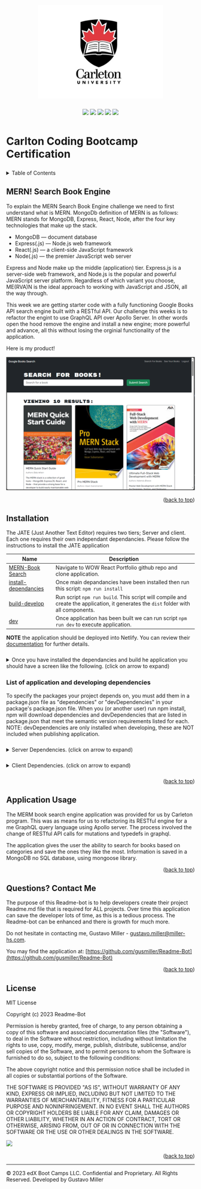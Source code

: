 <a id="readme-top" name="readme-top"></a>

<p align="center"><img src="./assets/images/carleton-u-logo.jpg" height="250"></p>

<p align="center" style="margin-top:25px; margin-bottom:50px;">
	<a><img src="https://img.shields.io/static/v1.svg?label=NodeJS&message=Environment&color=green"/></a>
	<a><img src="https://img.shields.io/static/v1.svg?label=javascript&message=Language&color=purple"/></a>
	<a><img src="https://img.shields.io/static/v1.svg?label=React&message=Library&color=green"/></a>
	<a><img src="https://img.shields.io/static/v1.svg?label=Vite&message=Library&color=cyan"/></a>
	<a><img src="https://img.shields.io/static/v1.svg?label=License&message=MIT&color=blue"/></a>
</p>

# Carlton Coding Bootcamp Certification

<details style="margin-bottom: 25px; margin-top: 25px;">
	<summary>Table of Contents</summary>
	<ol>
		<li><a href="#Description">MERN! Searh Book Engine</a></li>
		<li><a href="#installation">Installation</a></li>
		<li><a href="#license">License</a></li>
		<li><a href="#usage">Application Usage</a></li>
		<li><a href="#contactme">Questions? Contact Me!</a></li>
	</ol>
</details>
<div id="Description" style="margin-top: 25px;">

## MERN! Search Book Engine

To explain the MERN Search Book Engine challenge we need to first understand what is MERN. MongoDb definition of MERN is as follows: MERN stands for MongoDB, Express, React, Node, after the four key technologies that make up the stack.

<ul>
<li>MongoDB — document database</li>
<li>Express(.js) — Node.js web framework</li>
<li>React(.js) — a client-side JavaScript framework</li>
<li>Node(.js) — the premier JavaScript web server</li>
</ul>
Express and Node make up the middle (application) tier. Express.js is a server-side web framework, and Node.js is the popular and powerful JavaScript server platform. Regardless of which variant you choose, ME(RVA)N is the ideal approach to working with JavaScript and JSON, all the way through.

This week we are getting starter code with a fully functioning Google Books API search engine built with a RESTful API. Our challenge this weeks is to refactor the engint to use GraphQL API over Apollo Server. In other words open the hood remove the engine and install a new engine; more powerful and advance, all this without losing the orginial functionality of the application.

Here is my product!

<div style="margin-top: 15px;">
	<img src="./assets/images/MERN001.png">
</div>
</div>

<p align="right">(<a href="#readme-top">back to top</a>)</p>

<div id="installation" style="margin-bottom: 20px;margin-top: 20px;">

## Installation

The JATE (Just Another Text Editor) requires two tiers; Server and client. Each one requires their own independant dependancies. Please follow the instructions to install the JATE application

|Name|Description |
|---|---|
|[MERN-Book Search][mernportfolio]| Navigate to WOW React Portfolio github repo and clone application. |
|[install-dependancies][]| Once main depandancies have been installed then run this script: `npm run install` |
|[build-develop][] | Run script `npm run build`. This script will compile and create the application, it generates the `dist` folder with all components. |
|[dev][] | Once application has been built we can run script `npm run dev` to execute application. |

[mernportfolio]: https://github.com/gusmiller/mern-booksearch
[main-dependancies]: main-dependacies
[install-dependancies]: install-dependacies
[build-develop]: build-develop
[dev]: start

**NOTE** the application should be deployed into Netlify. You can review their [documentation](https://vitejs.dev/guide/static-deploy.html#netlify) for further details.

<details style="margin-bottom: 25px; margin-top: 25px;">
	<summary>Once you have installed the dependancies and build he application you should have a screen like the following. (click on arrow to expand)</summary>
	<div style="margin-top: 15px;">
	     <img src="./assets/images/MERN002.png">
     </div>
</details>

### List of application and developing dependencies

<p>To specify the packages your project depends on, you must add them in a package.json file as "dependencies" or "devDependencies" in your package's package.json file. When you (or another user) run npm install, npm will download dependencies and devDependencies that are listed in package.json that meet the semantic version requirements listed for each. NOTE: devDependencies are only installed when developing, these are NOT included when publishing application.</p>

<details style="margin-bottom: 25px; margin-top: 25px;">
	<summary>Server Dependencies. (click on arrow to expand)</summary>
	<div style="margin-top: 15px;">
<p style="font:strong;">Application dependencies:</p>
<div style="margin-left: 25px;">
> @apollo/server - version 4.7.1<br/>
> express - version 4.17.2<br/>
> graphql - version 16.6.0<br/>
> mongoose - version 7.0.2<br/>
> bcrypt - version 5.0.0<br/>
> jsonwebtoken - version 8.5.1<br/>
> dotenv - version 8.2.0<br/>
</div>
<br/>

<p style="font:strong;">Development Dependencies (devDependencies):</p>
<div style="margin-left: 25px;">
> nodemon - version 2.0.3<br/>
</div>
</details>

<details style="margin-bottom: 25px; margin-top: 25px;">
	<summary>Client Dependencies. (click on arrow to expand)</summary>
	<div style="margin-top: 15px;">
<p style="font:strong;">Application dependencies:</p>
<div style="margin-left: 25px;">
> @apollo/client - version 3.7.16<br/>
> bootstrap - version 5.2.3<br/>
> graphql - version 16.6.0<br/>
> jwt-decode - version 3.1.2<br/>
> react - version 18.2.0<br/>
> react-bootstrap - version 2.7.4<br/>
> react-dom - version 18.2.0<br/>
> react-router-dom - version 6.14.1<br/>
</div>
<br/>

<p style="font:strong;">Development Dependencies (devDependencies):</p>
<div style="margin-left: 25px;">
> @types/react - version 18.0.37<br/>
> @types/react-dom - version 18.0.11<br/>
> @vitejs/plugin-react - version 4.0.0<br/>
> eslint - version 8.38.0<br/>
> eslint-plugin-react - version 7.32.2<br/>
> eslint-plugin-react-hooks - version 4.6.0<br/>
> eslint-plugin-react-refresh - version 0.3.4<br/>
> vite - version 4.3.9<br/>
</div>
</details>

<p align="right">(<a href="#readme-top">back to top</a>)</p>

<div id="usage" style="margin-top: 25px;">

## Application Usage

The MERM book search engine application was provided for us by Carleton program. This was as means for us to refactoring its RESTful engine for a me GraphQL query language using Apollo server. The process involved the change of RESTful API calls for mutations and typedefs in graphql.

The application gives the user the ability to search for books based on categories and save the ones they like the most. Information is saved in a MongoDB no SQL database, using mongoose library.

<p align="right">(<a href="#readme-top">back to top</a>)</p>

</div>

<div id="contactme" style="margin-top: 25px;">

## Questions? Contact Me 

The purpose of this Readme-bot is to help developers create their project Readme.md file that is required for ALL projects. Over time this application can save the developer lots of time, as this is a tedious process. The Readme-bot can be enhanced and there is growth for much more.

Do not hesitate in contacting me, Gustavo Miller - gustavo.miller@miller-hs.com.

You may find the application at: [https://github.com/gusmiller/Readme-Bot](https://github.com/gusmiller/Readme-Bot)

<p align="right">(<a href="#readme-top">back to top</a>)</p>

</div>

<div id="license" style="margin-top: 25px;">

## License

MIT License

Copyright (c) 2023 Readme-Bot

Permission is hereby granted, free of charge, to any person obtaining a copy of this software and associated documentation files (the "Software"), to deal in the Software without restriction, including without limitation the rights to use, copy, modify, merge, publish, distribute, sublicense, and/or sell copies of the Software, and to permit persons to whom the Software is furnished to do so, subject to the following conditions:

The above copyright notice and this permission notice shall be included in all copies or substantial portions of the Software.

THE SOFTWARE IS PROVIDED "AS IS", WITHOUT WARRANTY OF ANY KIND, EXPRESS OR IMPLIED, INCLUDING BUT NOT LIMITED TO THE WARRANTIES OF MERCHANTABILITY, FITNESS FOR A PARTICULAR PURPOSE AND NONINFRINGEMENT. IN NO EVENT SHALL THE AUTHORS OR COPYRIGHT HOLDERS BE LIABLE FOR ANY CLAIM, DAMAGES OR OTHER LIABILITY, WHETHER IN AN ACTION OF CONTRACT, TORT OR OTHERWISE, ARISING FROM, OUT OF OR IN CONNECTION WITH THE SOFTWARE OR THE USE OR OTHER DEALINGS IN THE SOFTWARE.

<a><img src="https://img.shields.io/static/v1.svg?label=License&message=MIT&color=yellow"/></a>

<p align="right">(<a href="#readme-top">back to top</a>)</p>

</div>

---
© 2023 edX Boot Camps LLC. Confidential and Proprietary. All Rights Reserved. Developed by Gustavo Miller